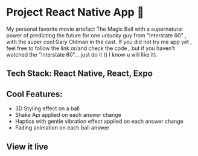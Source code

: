 # Project React Native App 📱

My personal favorite movie artefact The Magic Ball with a supernatural power of predicting the future for one unlucky guy from "Interstate 60" , with the super cool Gary Oldman in the cast. If you did not try me app yet , feel free to follow the link or/and check the code , but if you haven't watched the "Interstate 60"... just do it )) I know u will like it).

## Tech Stack: React Native, React, Expo

## Cool Features:

- 3D Styling effect on a ball
- Shake Api applied on each answer change
- Haptics with gentle vibration effect applied on each answer change
- Fading animation on each ball answer

## View it live
